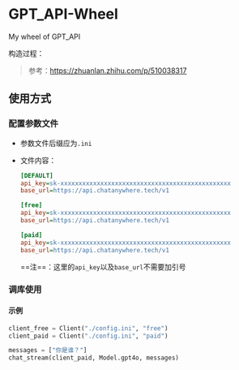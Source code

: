 # GPT_API-Wheel
My wheel of GPT_API



构造过程：

> 参考：https://zhuanlan.zhihu.com/p/510038317



## 使用方式

### 配置参数文件

- 参数文件后缀应为`.ini`

- 文件内容：

  ```ini
  [DEFAULT]
  api_key=sk-xxxxxxxxxxxxxxxxxxxxxxxxxxxxxxxxxxxxxxxxxxxxxxx
  base_url=https://api.chatanywhere.tech/v1
  
  [free]
  api_key=sk-xxxxxxxxxxxxxxxxxxxxxxxxxxxxxxxxxxxxxxxxxxxxxxx
  base_url=https://api.chatanywhere.tech/v1
  
  [paid]
  api_key=sk-xxxxxxxxxxxxxxxxxxxxxxxxxxxxxxxxxxxxxxxxxxxxxxx
  base_url=https://api.chatanywhere.tech/v1
  ```

  ==注==：这里的`api_key`以及`base_url`不需要加引号

### 调库使用

#### 示例

```python
client_free = Client("./config.ini", "free")
client_paid = Client("./config.ini", "paid")

messages = ["你是谁？"]
chat_stream(client_paid, Model.gpt4o, messages)
```

